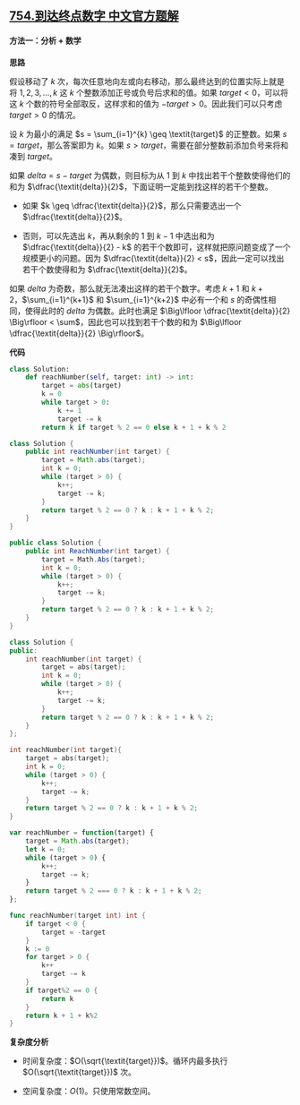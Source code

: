## [754.到达终点数字 中文官方题解](https://leetcode.cn/problems/reach-a-number/solutions/100000/dao-da-zhong-dian-shu-zi-by-leetcode-sol-ak90)
#### 方法一：分析 + 数学

**思路**

假设移动了 $k$ 次，每次任意地向左或向右移动，那么最终达到的位置实际上就是将 $1,2,3,\ldots,k$ 这 $k$ 个整数添加正号或负号后求和的值。如果 $\textit{target} < 0$，可以将这 $k$ 个数的符号全部取反，这样求和的值为 $-\textit{target} > 0$。因此我们可以只考虑 $\textit{target} > 0$ 的情况。

设 $k$ 为最小的满足 $s = \sum_{i=1}^{k} \geq \textit{target}$ 的正整数。如果 $s = \textit{target}$，那么答案即为 $k$。如果 $s > \textit{target}$，需要在部分整数前添加负号来将和凑到 $\textit{target}$。

如果 $\textit{delta} = s - \textit{target}$ 为偶数，则目标为从 $1$ 到 $k$ 中找出若干个整数使得他们的和为 $\dfrac{\textit{delta}}{2}$，下面证明一定能到找这样的若干个整数。

- 如果 $k \geq \dfrac{\textit{delta}}{2}$，那么只需要选出一个 $\dfrac{\textit{delta}}{2}$。

- 否则，可以先选出 $k$，再从剩余的 $1$ 到 $k-1$ 中选出和为 $\dfrac{\textit{delta}}{2} - k$ 的若干个数即可，这样就把原问题变成了一个规模更小的问题。因为 $\dfrac{\textit{delta}}{2} < s$，因此一定可以找出若干个数使得和为 $\dfrac{\textit{delta}}{2}$。

如果 $\textit{delta}$ 为奇数，那么就无法凑出这样的若干个数字。考虑 $k+1$ 和 $k+2$，$\sum_{i=1}^{k+1}$ 和 $\sum_{i=1}^{k+2}$ 中必有一个和 $s$ 的奇偶性相同，使得此时的 $\textit{delta}$ 为偶数。此时也满足 $\Big\lfloor \dfrac{\textit{delta}}{2} \Big\rfloor < \sum$，因此也可以找到若干个数的和为 $\Big\lfloor \dfrac{\textit{delta}}{2} \Big\rfloor$。

**代码**

```Python [sol1-Python3]
class Solution:
    def reachNumber(self, target: int) -> int:
        target = abs(target)
        k = 0
        while target > 0:
            k += 1
            target -= k
        return k if target % 2 == 0 else k + 1 + k % 2
```

```Java [sol1-Java]
class Solution {
    public int reachNumber(int target) {
        target = Math.abs(target);
        int k = 0;
        while (target > 0) {
            k++;
            target -= k;
        }
        return target % 2 == 0 ? k : k + 1 + k % 2;
    }
}
```

```C# [sol1-C#]
public class Solution {
    public int ReachNumber(int target) {
        target = Math.Abs(target);
        int k = 0;
        while (target > 0) {
            k++;
            target -= k;
        }
        return target % 2 == 0 ? k : k + 1 + k % 2;
    }
}
```

```C++ [sol1-C++]
class Solution {
public:
    int reachNumber(int target) {
        target = abs(target);
        int k = 0;
        while (target > 0) {
            k++;
            target -= k;
        }
        return target % 2 == 0 ? k : k + 1 + k % 2;
    }
};
```

```C [sol1-C]
int reachNumber(int target){
    target = abs(target);
    int k = 0;
    while (target > 0) {
        k++;
        target -= k;
    }
    return target % 2 == 0 ? k : k + 1 + k % 2;
}
```

```JavaScript [sol1-JavaScript]
var reachNumber = function(target) {
    target = Math.abs(target);
    let k = 0;
    while (target > 0) {
        k++;
        target -= k;
    }
    return target % 2 === 0 ? k : k + 1 + k % 2;
};
```

```go [sol1-Golang]
func reachNumber(target int) int {
    if target < 0 {
        target = -target
    }
    k := 0
    for target > 0 {
        k++
        target -= k
    }
    if target%2 == 0 {
        return k
    }
    return k + 1 + k%2
}
```

**复杂度分析**

- 时间复杂度：$O(\sqrt{\textit{target}})$。循环内最多执行 $O(\sqrt{\textit{target}})$ 次。

- 空间复杂度：$O(1)$。只使用常数空间。